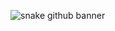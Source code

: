 ![snake github banner](https://github.com/chloe0524/personal_testing/assets/127857895/f4b13313-02e5-4b18-8561-8e5c890ebdf0)
